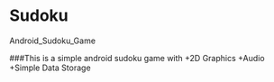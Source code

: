 # Sudoku
Android_Sudoku_Game

###This is a simple android sudoku game with
   +2D Graphics
   +Audio
   +Simple Data Storage
